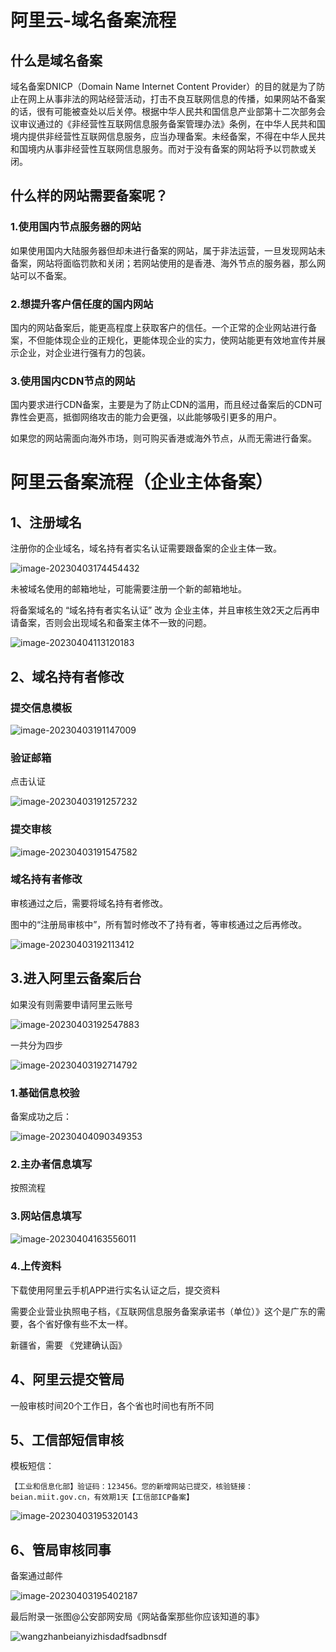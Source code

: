 # 阿里云-域名备案流程

## 什么是域名备案

域名备案DNICP（Domain Name Internet Content Provider）的目的就是为了防止在网上从事非法的网站经营活动，打击不良互联网信息的传播，如果网站不备案的话，很有可能被查处以后关停。根据中华人民共和国信息产业部第十二次部务会议审议通过的《非经营性互联网信息服务备案管理办法》条例，在中华人民共和国境内提供非经营性互联网信息服务，应当办理备案。未经备案，不得在中华人民共和国境内从事非经营性互联网信息服务。而对于没有备案的网站将予以罚款或关闭。

## 什么样的网站需要备案呢？

### 1.使用国内节点服务器的网站

如果使用国内大陆服务器但却未进行备案的网站，属于非法运营，一旦发现网站未备案，网站将面临罚款和关闭；若网站使用的是香港、海外节点的服务器，那么网站可以不备案。

### 2.想提升客户信任度的国内网站

国内的网站备案后，能更高程度上获取客户的信任。一个正常的企业网站进行备案，不但能体现企业的正规化，更能体现企业的实力，使网站能更有效地宣传并展示企业，对企业进行强有力的包装。

### 3.使用国内CDN节点的网站

国内要求进行CDN备案，主要是为了防止CDN的滥用，而且经过备案后的CDN可靠性会更高，抵御网络攻击的能力会更强，以此能够吸引更多的用户。

如果您的网站需面向海外市场，则可购买香港或海外节点，从而无需进行备案。



# 阿里云备案流程（企业主体备案）

## 1、注册域名

注册你的企业域名，域名持有者实名认证需要跟备案的企业主体一致。

![image-20230403174454432](https://imgoss.xgss.net/picgo/image-20230403174454432.png?aliyun)

未被域名使用的邮箱地址，可能需要注册一个新的邮箱地址。

将备案域名的 “域名持有者实名认证” 改为 企业主体，并且审核生效2天之后再申请备案，否则会出现域名和备案主体不一致的问题。

![image-20230404113120183](https://imgoss.xgss.net/picgo/image-20230404113120183.png?aliyun)



## 2、域名持有者修改

### 提交信息模板

![image-20230403191147009](https://imgoss.xgss.net/picgo/image-20230403191147009.png?aliyun)

### 验证邮箱

点击认证

![image-20230403191257232](https://imgoss.xgss.net/picgo/image-20230403191257232.png?aliyun)

### 提交审核

![image-20230403191547582](https://imgoss.xgss.net/picgo/image-20230403191547582.png?aliyun)



### 域名持有者修改

审核通过之后，需要将域名持有者修改。

图中的“注册局审核中”，所有暂时修改不了持有者，等审核通过之后再修改。

![image-20230403192113412](https://imgoss.xgss.net/picgo/image-20230403192113412.png?aliyun)



## 3.进入阿里云备案后台

如果没有则需要申请阿里云账号

![image-20230403192547883](https://imgoss.xgss.net/picgo/image-20230403192547883.png?aliyun)

一共分为四步

![image-20230403192714792](https://imgoss.xgss.net/picgo/image-20230403192714792.png?aliyun)



### 1.基础信息校验

备案成功之后：

![image-20230404090349353](https://imgoss.xgss.net/picgo/image-20230404090349353.png?aliyun)

### 2.主办者信息填写

按照流程

### 3.网站信息填写

![image-20230404163556011](https://imgoss.xgss.net/picgo/image-20230404163556011.png?aliyun)

### 4.上传资料

下载使用阿里云手机APP进行实名认证之后，提交资料

需要企业营业执照电子档，《互联网信息服务备案承诺书（单位）》这个是广东的需要，各个省好像有些不太一样。

新疆省，需要 《党建确认函》

## 4、阿里云提交管局

一般审核时间20个工作日，各个省也时间也有所不同

## 5、工信部短信审核

模板短信：

```
【工业和信息化部】验证码：123456。您的新增网站已提交，核验链接：beian.miit.gov.cn，有效期1天【工信部ICP备案】
```

![image-20230403195320143](https://imgoss.xgss.net/picgo/image-20230403195320143.png?aliyun)



## 6、管局审核同事

备案通过邮件

![image-20230403195402187](https://imgoss.xgss.net/picgo/image-20230403195402187.png?aliyun)



最后附录一张图@公安部网安局《网站备案那些你应该知道的事》

![wangzhanbeianyizhisdadfsadbnsdf](https://imgoss.xgss.net/picgo/wangzhanbeianyizhisdadfsadbnsdf.png?aliyun)

